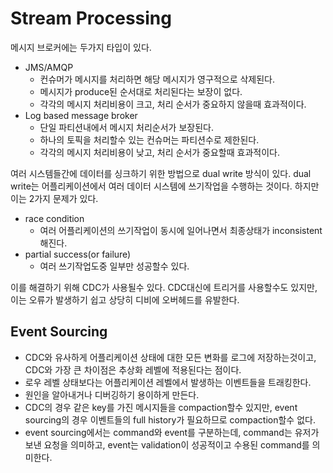 # Stream Processing

메시지 브로커에는 두가지 타입이 있다.

- JMS/AMQP 
  - 컨슈머가 메시지를 처리하면 해당 메시지가 영구적으로 삭제된다.
  - 메시지가 produce된 순서대로 처리된다는 보장이 없다.
  - 각각의 메시지 처리비용이 크고, 처리 순서가 중요하지 않을때 효과적이다.
- Log based message broker
  - 단일 파티션내에서 메시지 처리순서가 보장된다.
  - 하나의 토픽을 처리할수 있는 컨슈머는 파티션수로 제한된다.
  - 각각의 메시지 처리비용이 낮고, 처리 순서가 중요할때 효과적이다.



여러 시스템들간에 데이터를 싱크하기 위한 방법으로 dual write 방식이 있다. dual write는 어플리케이션에서 여러 데이터 시스템에 쓰기작업을 수행하는 것이다. 하지만 이는 2가지 문제가 있다.

- race condition
  - 여러 어플리케이션의 쓰기작업이 동시에 일어나면서 최종상태가 inconsistent해진다.
- partial success(or failure)
  - 여러 쓰기작업도중 일부만 성공할수 있다.

이를 해결하기 위해 CDC가 사용될수 있다. CDC대신에 트리거를 사용할수도 있지만, 이는 오류가 발생하기 쉽고 상당히 디비에 오버헤드를 유발한다.



## Event Sourcing

- CDC와 유사하게 어플리케이션 상태에 대한 모든 변화를 로그에 저장하는것이고, CDC와 가장 큰 차이점은 추상화 레벨에 적용된다는 점이다.
- 로우 레벨 상태보다는 어플리케이션 레벨에서 발생하는 이벤트들을 트래킹한다.
- 원인을 알아내거나 디버깅하기 용이하게 만든다.
- CDC의 경우 같은 key를 가진 메시지들을 compaction할수 있지만, event sourcing의 경우 이벤트들의 full history가 필요하므로 compaction할수 없다.
- event sourcing에서는 command와 event를 구분하는데, command는 유저가 보낸 요청을 의미하고, event는 validation이 성공적이고 수용된 command를 의미한다.